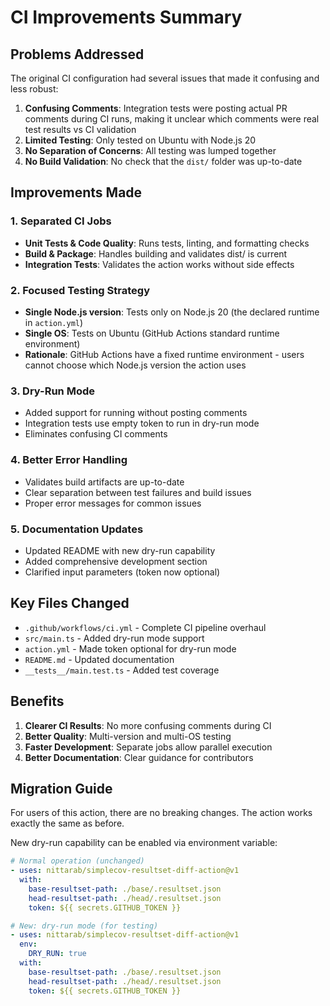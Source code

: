 # CI Improvements Summary

## Problems Addressed

The original CI configuration had several issues that made it confusing and less robust:

1. **Confusing Comments**: Integration tests were posting actual PR comments during CI runs, making it unclear which comments were real test results vs CI validation
2. **Limited Testing**: Only tested on Ubuntu with Node.js 20
3. **No Separation of Concerns**: All testing was lumped together
4. **No Build Validation**: No check that the `dist/` folder was up-to-date

## Improvements Made

### 1. **Separated CI Jobs**

- **Unit Tests & Code Quality**: Runs tests, linting, and formatting checks
- **Build & Package**: Handles building and validates dist/ is current
- **Integration Tests**: Validates the action works without side effects

### 2. **Focused Testing Strategy**

- **Single Node.js version**: Tests only on Node.js 20 (the declared runtime in `action.yml`)
- **Single OS**: Tests on Ubuntu (GitHub Actions standard runtime environment)
- **Rationale**: GitHub Actions have a fixed runtime environment - users cannot choose which Node.js version the action uses

### 3. **Dry-Run Mode**

- Added support for running without posting comments
- Integration tests use empty token to run in dry-run mode
- Eliminates confusing CI comments

### 4. **Better Error Handling**

- Validates build artifacts are up-to-date
- Clear separation between test failures and build issues
- Proper error messages for common issues

### 5. **Documentation Updates**

- Updated README with new dry-run capability
- Added comprehensive development section
- Clarified input parameters (token now optional)

## Key Files Changed

- `.github/workflows/ci.yml` - Complete CI pipeline overhaul
- `src/main.ts` - Added dry-run mode support
- `action.yml` - Made token optional for dry-run mode
- `README.md` - Updated documentation
- `__tests__/main.test.ts` - Added test coverage

## Benefits

1. **Clearer CI Results**: No more confusing comments during CI
2. **Better Quality**: Multi-version and multi-OS testing
3. **Faster Development**: Separate jobs allow parallel execution
4. **Better Documentation**: Clear guidance for contributors

## Migration Guide

For users of this action, there are no breaking changes. The action works exactly the same as before.

New dry-run capability can be enabled via environment variable:

```yaml
# Normal operation (unchanged)
- uses: nittarab/simplecov-resultset-diff-action@v1
  with:
    base-resultset-path: ./base/.resultset.json
    head-resultset-path: ./head/.resultset.json
    token: ${{ secrets.GITHUB_TOKEN }}

# New: dry-run mode (for testing)
- uses: nittarab/simplecov-resultset-diff-action@v1
  env:
    DRY_RUN: true
  with:
    base-resultset-path: ./base/.resultset.json
    head-resultset-path: ./head/.resultset.json
    token: ${{ secrets.GITHUB_TOKEN }}
```
